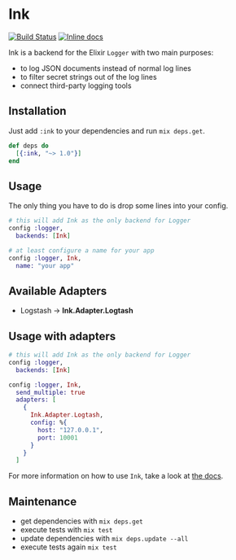 # Ink

[![Build Status](https://travis-ci.org/ivx/ink.svg?branch=master)](https://travis-ci.org/ivx/ink)
[![Inline docs](http://inch-ci.org/github/ivx/ink.svg)](http://inch-ci.org/github/ivx/ink)

Ink is a backend for the Elixir `Logger` with two main purposes:

- to log JSON documents instead of normal log lines
- to filter secret strings out of the log lines
- connect third-party logging tools

## Installation

Just add `:ink` to your dependencies and run `mix deps.get`.

```elixir
def deps do
  [{:ink, "~> 1.0"}]
end
```

## Usage

The only thing you have to do is drop some lines into your config.

```elixir
# this will add Ink as the only backend for Logger
config :logger,
  backends: [Ink]

# at least configure a name for your app
config :logger, Ink,
  name: "your app"
```

## Available Adapters
- Logstash -> **Ink.Adapter.Logtash**

## Usage with adapters
```elixir
# this will add Ink as the only backend for Logger
config :logger,
  backends: [Ink]

config :logger, Ink,
  send_multiple: true
  adapters: [
    {
      Ink.Adapter.Logtash, 
      config: %{
        host: "127.0.0.1",
        port: 10001
      }
    } 
  ]
```

For more information on how to use `Ink`, take a look
at [the docs](https://hexdocs.pm/ink/Ink.html).

## Maintenance

- get dependencies with `mix deps.get`
- execute tests with `mix test`
- update dependencies with `mix deps.update --all`
- execute tests again `mix test`
